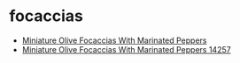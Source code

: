 # focaccias

 * [Miniature Olive Focaccias With Marinated Peppers](../../index/m/miniature-olive-focaccias-with-marinated-peppers-14257.json)
 * [Miniature Olive Focaccias With Marinated Peppers 14257](../../index/m/miniature-olive-focaccias-with-marinated-peppers-14257.json)
